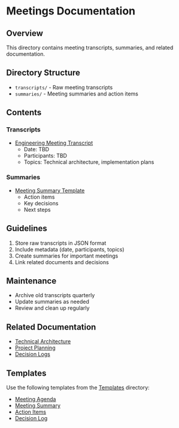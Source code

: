 # Meetings Documentation

## Overview
This directory contains meeting transcripts, summaries, and related documentation.

## Directory Structure
- `transcripts/` - Raw meeting transcripts
- `summaries/` - Meeting summaries and action items

## Contents
### Transcripts
- [Engineering Meeting Transcript](transcripts/transcript.json)
  - Date: TBD
  - Participants: TBD
  - Topics: Technical architecture, implementation plans

### Summaries
- [Meeting Summary Template](summaries/meeting-summary.md)
  - Action items
  - Key decisions
  - Next steps

## Guidelines
1. Store raw transcripts in JSON format
2. Include metadata (date, participants, topics)
3. Create summaries for important meetings
4. Link related documents and decisions

## Maintenance
- Archive old transcripts quarterly
- Update summaries as needed
- Review and clean up regularly

## Related Documentation
- [Technical Architecture](../../../technical/architecture/README.md)
- [Project Planning](../../../project/planning/README.md)
- [Decision Logs](../decisions/README.md)

## Templates
Use the following templates from the [Templates](../../../../templates/meetings/) directory:
- [Meeting Agenda](../../../../templates/meetings/agenda.md)
- [Meeting Summary](../../../../templates/meetings/meeting-summary.md)
- [Action Items](../../../../templates/meetings/action-items.md)
- [Decision Log](../../../../templates/meetings/decision-log.md) 